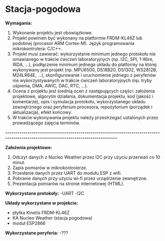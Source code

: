 # Stacja-pogodowa


<b>Wymagania:</b>
1. Wykonanie projektu jest obowiązkowe.
2. Projekt powinien być wykonany na platformie FRDM-KL46Z lub podobnej (procesor ARM Cortex-M). Język programowania mikrokontrolera: C/C++.
3. Projekt musi zawierać:
wykorzystanie minimum jednego protokołu nie omawianego w trakcie ćwiczeń laboratoryjnych (np. I2C, SPI, 1-Wire, IRDA, ...),
podłączenie minimum jednego układu do platformy na której wykonywany jest projekt (np. MPU6500, DS18B20, DS1302, WS2812B, M24LR64E, ...),
skonfigurowanie i uruchomienie jednego z peryferiów nie wykorzystywanych w trakcie ćwiczeń laboratoryjnych (np. tryby uśpienia, DMA, AWIC, DAC, RTC, ...).
4. Ocena z projektu jest średnią ocen z następujących części: 
założenia projektowe,
algorytm działania,
dokumentacja projektu,
kod (jakość i komentarze),
opis i symulacja protokołu, wykorzystanego układu zewnętrznego oraz peryferium procesora,
repozytorium (porządek i aktualizacja),
efekt końcowy.
5. W trakcie wykonywania projektu należy przestrzegać ustalonych przez prowadzącego zajęcia terminów.

<b>-----------------------------------------------------------------------------------------------------------------------------------</b>

<b>Założenia projektowe:</b>
  1) Odczyt danych z Nucleo Weather przez I2C przy użyciu przerwań co 10 minut.
  2) Zapis pomiarów w mikrokontrolerze.
  3) Przesłanie danych przez UART do modułu ESP z wifi.
  4) Pobranie danych przy użyciu wi-fi przez urządrzenie zewnętrzne.
  5) Prezentacja pomiarów na stronie internetowej (HTML).


<b>Wykorzystane protokoły:</b>
-UART
-I2C

<b>Układy wykorzystane w projekcie:</b>
  - płytka Kinetis FRDM-KL46Z
  - KA Nucleo Weather (stacja pogodowa)
  - moduł ESP2866
  
<b>Wykorzystane peryferia:</b>
  -???
  
